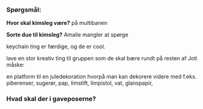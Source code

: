 ### Spørgsmål:
**Hvor skal kimsleg være?**
på multibanen

**Sorte due til kimsleg?**
Amalie mangler at spørge


keychain ting er færdige, og de er cool.

lave en stor kreativ ting til gruppen som de skal bære rundt på resten af Joti
måske:

en platform til en juledekoration hvorpå man kan dekorere videre med f.eks. piberenser, sugerør, pap, limstift, limpistol, vat, glanspapir,  

### Hvad skal der i gaveposerne?
